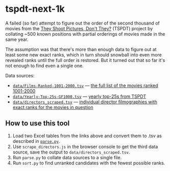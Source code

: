 # tspdt-next-1k
A failed (so far) attempt to figure out the order of the second thousand of movies from the [They Shoot Pictures, Don't They?](http://www.theyshootpictures.com/gf1000.htm) (TSPDT) project by collating ~500 known positions with partial orderings of movies made in the same year.

The assumption was that there's more than enough data to figure out at least some new exact ranks, which in turn should snowball into even more revealed ranks until the full order is restored. But it turned out that so far it's not enough to find even a single one.

Data sources:
* [`data/Films-Ranked-1001-2000.tsv`](data/Films-Ranked-1001-2000.tsv) — [the full list of the movies ranked 1001-2000](http://www.theyshootpictures.com/resources/Films-Ranked-1001-2000.xls)
* [`data/Yearly-Top-25s-GF1000.tsv`](data/Yearly-Top-25s-GF1000.tsv) — [yearly top-25s from TSPDT](http://www.theyshootpictures.com/resources/Yearly-Top-25s-GF1000.xlsx)
* [`data/directors_scraped.tsv`](data/directors_scraped.tsv) — [individual director filmographies with exact ranks for the movies in question](http://www.theyshootpictures.com/directors.htm)

## How to use this tool
1. Load two Excel tables from the links above and convert them to .tsv as described in [`parse.py`](parse.py).
2. Use `scrape_directors.js` in the browser console to get the third data source, save the output to `data/directors_scraped.tsv`.
3. Run `parse.py` to collate data sources to a single file.
4. Run `sort.py` to find unranked candidates with the fewest possible ranks.